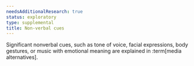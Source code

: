 ```yaml
---
needsAdditionalResearch: true
status: exploratory
type: supplemental
title: Non-verbal cues
---
```


Significant nonverbal cues, such as tone of voice, facial expressions, body gestures, or music with emotional meaning are explained in :term[media alternatives].
